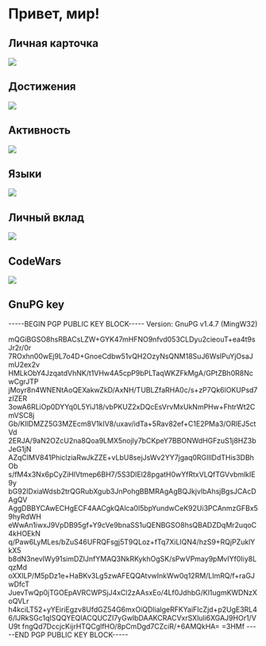 # Привет, мир!
## Личная карточка
![](https://github-profile-summary-cards.vercel.app/api/cards/profile-details?username=AlexanderLivanov&theme=default)

## Достижения
![](https://github-profile-trophy.vercel.app/?username=AlexanderLivanov)

## Активность
![](https://github-readme-streak-stats.herokuapp.com/?user=AlexanderLivanov)

## Языки
![](https://github-readme-stats.vercel.app/api/top-langs/?username=AlexanderLivanov&layout=compact)

## Личный вклад
![](https://github-readme-stats.vercel.app/api?username=AlexanderLivanov)

## CodeWars
![](https://www.codewars.com/users/TonyAlt/badges/large)

## GnuPG key
-----BEGIN PGP PUBLIC KEY BLOCK-----
Version: GnuPG v1.4.7 (MingW32)

mQGiBGSO8hsRBACsLZW+GYK47mHFNO9nfvd053CLDyu2cieouT+ea4t9sJr2r/0r
7ROxhn00wEj9L7o4D+GnoeCdbw51vQH2OzyNsQNM18SuJ6WsIPuYjOsaJmU2ex2v
HMLkObY4JzqatdVhNK/t1VHw4A5cpP9bPLTaqWKZFkMgA/GPtZBh0R8NcwCgrJTP
jMoyr8n4WNENtAoQEXakwZkD/AxNH/TUBLZfaRHA0c/s+zP7Qk6lOKUPsd7zIZER
3owA6RLiOp0DYYq0L5YiJ18/vbPKUZ2xDQcEsVrvMxUkNmPHw+FhtrWt2CmVSC8j
Gb/KIlDMZZ5G3MZEcm8V1kIV8/uxav/idTa+5Rav82ef+C1E2PMa3/ORlEJ5ctVd
2ERJA/9aN2OZcU2na8Qoa9LMX5nojly7bCKpeY7BBONWdHGFzuS1j8HZ3bJeG1jN
AZqCIMV841PhiclziaRwJkZZE+vLbU8sejJsWv2YY7jgaq0RGIllDdTHis3DBhOb
s/fM4x3Nx6pCyZiHlVtmep6BH7/5S3DlEl28pgatH0wYfRtxVLQfTGVvbmlkIE9y
bG92IDxiaWdsb2trQGRubXgub3JnPohgBBMRAgAgBQJkjvIbAhsjBgsJCAcDAgQV
AggDBBYCAwECHgECF4AACgkQAlca0l5bpYundwCeK92Ui3PCAnmzGFBx59hyRdWH
eWwAn1iwxJ9VpDB95gf+Y9cVe9bnaSS1uQENBGSO8hsQBADZDqMr2uqoC4kHOEkN
q/Paw6LyMLes/bZuS46UFRQFsgj5T9QLoz+fTq7XiLIQN4/hzS9+RQjPZuklYkX5
b8dN3nevIWy91simDZlJnfYMAQ3NkRKykhOgSK/sPwVPmay9pMvIYf0Iiy8LqzMd
oXXlLP/M5pDz1e+HaBKv3Lg5zwAFEQQAtvwInkWw0q12RM/LImRQ/f+raGJwDfcT
JuevTwQp0jTGOEpAVRCWPSjJ4xCl2zAAsxEo/4Lf0JdhbG/Kl1ugmKWDNzXoQVLr
h4kciLT52+yYEiriEgzv8UfdGZ54G6mxOiQDlialgeRFKYaiFIcZjd+p2UgE3RL4
6/lJRkSGc1qISQQYEQIACQUCZI7yGwIbDAAKCRACVxrSXluli6XGAJ9HOr1/VU9t
fngQd7DccjcKijrHTQCglfHO/8pCmDgd7CZciR/+6AMQkHA=
=3HMf
-----END PGP PUBLIC KEY BLOCK-----
